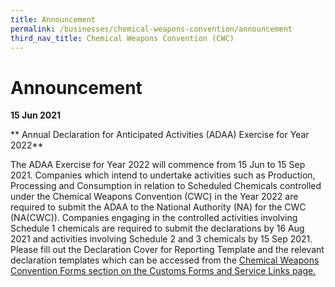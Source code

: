 ```yaml
---
title: Announcement
permalink: /businesses/chemical-weapons-convention/announcement
third_nav_title: Chemical Weapons Convention (CWC)
---
```


# Announcement 

**15 Jun 2021**

** Annual Declaration for Anticipated Activities (ADAA) Exercise for Year 2022**

The ADAA Exercise for Year 2022 will commence from 15 Jun to 15 Sep 2021. Companies which intend to undertake activities such as Production, Processing and Consumption in relation to Scheduled Chemicals controlled under the Chemical Weapons Convention (CWC) in the Year 2022 are required to submit the ADAA to the National Authority (NA) for the CWC (NA(CWC)). Companies engaging in the controlled activities involving Schedule 1 chemicals are required to submit the declarations by 16 Aug 2021 and activities involving Schedule 2 and 3 chemicals by 15 Sep 2021. Please fill out the Declaration Cover for Reporting Template and the relevant declaration templates which can be accessed from the [Chemical Weapons Convention Forms section on the Customs Forms and Service Links page.](/eservices/customs-forms-and-service-links)




